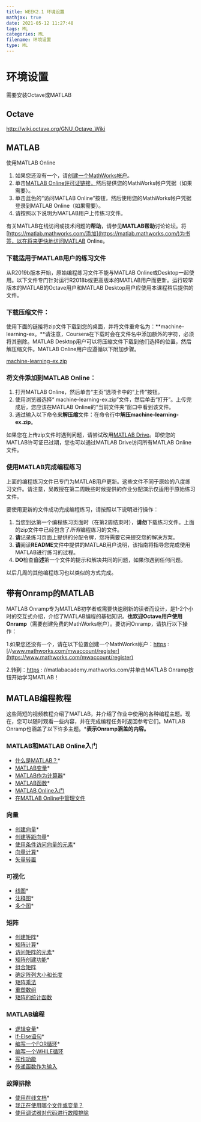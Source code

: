 ```yaml
---
title: WEEK2.1 环境设置
mathjax: true
date: 2021-05-12 11:27:48
tags: ML
categories: ML
filename: 环境设置
type: ML
---
```


# 环境设置

需要安装Octave或MATLAB

## Octave

http://wiki.octave.org/GNU_Octave_Wiki

## MATLAB

 使用MATLAB Online

1. 如果您还没有一个，请[创建一个MathWorks帐户](https://www.mathworks.com/mwaccount/register)。
2. 单击[MATLAB Online许可证链接，](https://www.mathworks.com/licensecenter/classroom/machine_learning/)然后提供您的MathWorks帐户凭据（如果需要）。
3. 单击蓝色的“访问MATLAB Online”按钮，然后使用您的MathWorks帐户凭据登录到MATLAB Online（如果需要）。
4. 请按照以下说明为MATLAB用户上传练习文件。

有关MATLAB在线访问或技术问题的**帮助**，请参见**MATLAB帮助**讨论论坛。将[https://matlab.mathworks.com/添加](https://matlab.mathworks.com/)为书签，以在将来更快地访问MATLAB Online。

### 下载适用于MATLAB用户的练习文件

从R2019b版本开始，原始编程练习文件不能与MATLAB Online或Desktop一起使用。以下文件专门针对运行R2018b或更高版本的MATLAB用户而更新。运行较早版本的MATLAB的Octave用户和MATLAB Desktop用户应使用本课程稍后提供的文件。

### 下载压缩文件：

使用下面的链接将zip文件下载到您的桌面，并将文件重命名为：**machine-learning-ex。**请注意，Coursera在下载时会在文件名中添加额外的字符，必须将其删除。MATLAB Desktop用户可以将压缩文件下载到他们选择的位置，然后解压缩文件。MATLAB Online用户应遵循以下附加步骤。

[machine-learning-ex.zip](https://d3c33hcgiwev3.cloudfront.net/1zpmJpAxTE-6ZiaQMbxPZg_2a3d9542a1b14356ba9afe348864a309_machine-learning-ex.zip?Expires=1620345600&Signature=T-DgqDpO~eUVBFg4UAxBy0OGaiUB~YHxvMEdGBHo5WcokERT-5spcqbyFtjmHQWDEq9lqXFynL~hG0BxASZyoriSQtqv~wpsyffFEreexykfVeEzxd0oqSRhbsY8KET~S4ix5anMuBJC~GBUONzgEW-~~S9VCPEyawoh-s8kDdA_&Key-Pair-Id=APKAJLTNE6QMUY6HBC5A)

### 将文件添加到MATLAB Online：

1. 打开MATLAB Online，然后单击“主页”选项卡中的“上传”按钮。
2. 使用浏览器选择“ machine-learning-ex.zip”文件，然后单击“打开”。上传完成后，您应该在MATLAB Online的“当前文件夹”窗口中看到该文件。
3. 通过输入以下命令来**解压缩**文件：在命令行中**解压machine-learning-ex.zip**。

如果您在上传zip文件时遇到问题，请尝试改用[MATLAB Drive](https://drive.matlab.com/)。即使您的MATLAB许可证已过期，您也可以通过MATLAB Drive访问所有MATLAB Online文件。

### 使用MATLAB完成编程练习 

上面的编程练习文件已专门为MATLAB用户更新。这些文件不同于原始的八度练习文件。请注意，吴教授在第二周晚些时候提供的作业分配演示仅适用于原始练习文件。

要使用更新的文件成功完成编程练习，请按照以下说明进行操作：

1. 当您到达第一个编程练习页面时（在第2周结束时），**请勿**下载练习文件。上面的zip文件中已经包含了*所有*编程练习的文件。
2. **请**记录练习页面上提供的分配令牌，您将需要它来提交您的解决方案。
3. **请**阅读**README**文件中提供的MATLAB用户说明，该指南将指导您完成使用MATLAB进行练习的过程。
4. **DO**检查**自述**第一个文件的提示和解决共同的问题，如果你遇到任何问题。

以后几周的其他编程练习也以类似的方式完成。

## 带有Onramp的MATLAB

MATLAB Onramp专为MATLAB初学者或需要快速刷新的读者而设计，是1-2个小时的交互式介绍，介绍了MATLAB编程的基础知识。**也欢迎Octave用户使用Onramp**（需要创建免费的MathWorks帐户）。要访问Onramp，请执行以下操作：

1.如果您还没有一个，请在以下位置创建一个MathWorks帐户：[https](https://www.mathworks.com/mwaccount/register) : [//www.mathworks.com/mwaccount/register](https://www.mathworks.com/mwaccount/register)

2.转到：[https](https://matlabacademy.mathworks.com/) :   //matlabacademy.mathworks.com/并单击MATLAB Onramp按钮开始学习MATLAB！

## MATLAB编程教程

这些简短的视频教程介绍了MATLAB，并介绍了作业中使用的各种编程主题。现在，您可以随时观看一些内容，并在完成编程任务时返回参考它们。MATLAB Onramp也涵盖了以下许多主题。***表示Onramp涵盖的内容。**

### MATLAB和MATLAB Online入门

- [什么是MATLAB？](https://youtu.be/WYG2ZZjgp5M)*
- [MATLAB变量](https://youtu.be/0w9NKt6Fixk)*
- [MATLAB作为计算器](https://youtu.be/aRSkNpCSgWY)*  
- [MATLAB函数](https://youtu.be/RJp46UVQBic)*  
- [MATLAB Online入门](https://youtu.be/XjzxCVWKz58)
- [在MATLAB Online中管理文件 ](https://youtu.be/B3lWLIrYjC0)

### 向量

- [创建向量](https://youtu.be/R5Mnkrk9Mos)*
- [创建等距向量](https://youtu.be/_zqTOV5yl8Y)*
- [使用条件访问向量的元素](https://youtu.be/8D04GW_foQ0)*  
- [向量计算](https://youtu.be/VQaZ0TvjF0c)*
- [矢量转置](https://youtu.be/vgRLwjHBmsg)

### 可视化

- [线图](https://youtu.be/-hhJoveE4sY)*
- [注释图](https://youtu.be/JyovEGPSdoI)*
- [多个图](https://youtu.be/fBx8EFuXFLM)*

### 矩阵

- [创建矩阵](https://youtu.be/qdTdwTh6jMo)*  
- [矩阵计算](https://youtu.be/mzzJ9gnMrYE)*  
- [访问矩阵的元素](https://youtu.be/uWPHxpTuZRA)*
- [矩阵创建功能](https://youtu.be/VPcbpVd_mPA)*
- [组合矩阵](https://youtu.be/ejTr3ekTTyA)
- [确定阵列大小和长度](https://youtu.be/IF9-ffmxuy8)
- [矩阵乘法](https://youtu.be/4hsx3bdNjGk)
- [重塑数组](https://youtu.be/UQpDIHlFo8A)
- [矩阵的统计函数 ](https://youtu.be/Y97W3_u7cM4)

### MATLAB编程

- [逻辑变量](https://youtu.be/bRMg4GsFDQ8)*
- [If-Else语句](https://youtu.be/JZSuU-Laigo)*  
- [编写一个FOR循环](https://youtu.be/lg65bzgvI5c)*  
- [编写一个WHILE循环 ](https://youtu.be/PKH5lCMJXbk)
- [写作功能](https://youtu.be/GrcNN04eqXU)
- [传递函数作为输入 ](https://youtu.be/aNCwR9dRjHs)

### 故障排除

- [使用在线文档](https://youtu.be/54n5zJwR8aM)*
- [我正在使用哪个文件或变量？ ](https://youtu.be/Z09BvGeYNdE)
- [使用调试器对代码进行故障排除](https://youtu.be/DB4aJMnZtNQ)